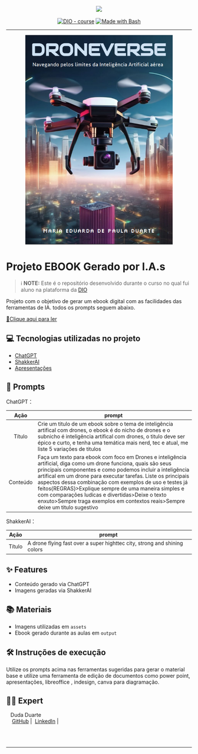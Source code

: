 <p align="center">
    <img width="100" src=".github/assets/banner.png">
</p>


<p align="center">
<a href="https://dio.me/"><img src="https://img.shields.io/badge/DIO-Course-28DA77?logo=youtube" alt="DIO - course"></a>
<a href="https://www.gnu.org/software/bash/" title="Go to Bash homepage"><img src="https://img.shields.io/badge/Prompt-Project-blue?logo=gnu-bash&amp;logoColor=white" alt="Made with Bash"></a></p>

-------


<p align="center">
<img 
    src="./assets/cover.png"
    width="400"  
/>
</p>

# Projeto EBOOK Gerado por I.A.s


 > ℹ️ **NOTE:** Este é o repositório desenvolvido durante o curso no qual fui aluno na plataforma da [DIO](https://dio.me)

Projeto com o objetivo de gerar um ebook digital com as facilidades das ferramentas de IA. todos os prompts
seguem abaixo.

<a href="https://github.com/felipeAguiarCode/prompts-recipe-to-create-a-ebook/blob/main/output/ebook%20-%20css%20jedi%20output.pdf" title="View PDF now"> 📕Clique aqui para ler</a>

## 💻 Tecnologias utilizadas no projeto

- [ChatGPT](https://chat.openai.com/) 
- [ShakkerAI](https://www.shakker.ai/)
- [Apresentações](https://docs.google.com/presentation/u/0/)

## 🧠 Prompts


ChatGPT：

|   Ação   | prompt                                                                                                                                                                                                                                                                                                                                                                                                                                                                                                 |
| :------: | ------------------------------------------------------------------------------------------------------------------------------------------------------------------------------------------------------------------------------------------------------------------------------------------------------------------------------------------------------------------------------------------------------------------------------------------------------------------------------------------------------ |
|  Título  | Crie um titulo de um ebook sobre o tema de inteligência artifical com drones, o ebook é do nicho de drones e o subnicho é inteligência artifical com drones, o titulo deve ser épico e curto, e tenha uma temática mais nerd, tec e atual, me liste 5 variações de titulos                                                                                                                                                                                                                             |
| Conteúdo | Faça um texto para ebook com foco em Drones e inteligência artificial, diga como um drone funciona, quais são seus principais componentes e como podemos incluir a inteligência artifical em um drone para executar tarefas. Liste os principais aspectos dessa combinação com exemplos de uso e testes já feitos{REGRAS}>Explique sempre de uma maneira simples e com comparações ludicas e divertidas>Deixe o texto enxuto>Sempre traga exemplos em contextos reais>Sempre deixe um titulo sugestivo |


ShakkerAI：

|  Ação  | prompt                                                                                 |
| :----: | -------------------------------------------------------------------------------------- |
| Título | A drone flying fast over a super highttec city, strong and shining colors |

## ✨ Features

- Conteúdo gerado via ChatGPT
- Imagens geradas via ShakkerAI

## 📚 Materiais

- Imagens utilizadas em `assets`
- Ebook gerado durante as aulas em `output`

## 🛠️ Instruções de execução

Utilize os prompts acima nas ferramentas sugeridas para gerar o material base e utilize uma ferramenta de edição de documentos como power point, apresentações, libreoffice , indesign, canva para diagramação.

## 👨‍💻 Expert

<p>
    <p>&nbsp&nbsp&nbspDuda Duarte<br>
    &nbsp&nbsp&nbsp
    <a href="https://(https://github.com/dudaduarte07)">
    GitHub</a>&nbsp;|&nbsp;
    <a href="www.linkedin.com/in/
dudadepauladuarte">LinkedIn</a>&nbsp;|&nbsp;</p>
<br/><br/>
<p>

---
